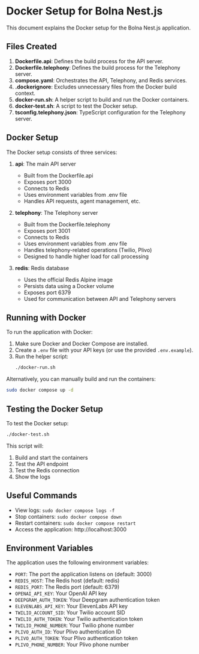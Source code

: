 # Docker Setup for Bolna Nest.js

This document explains the Docker setup for the Bolna Nest.js application.

## Files Created

1. **Dockerfile.api**: Defines the build process for the API server.
2. **Dockerfile.telephony**: Defines the build process for the Telephony server.
3. **compose.yaml**: Orchestrates the API, Telephony, and Redis services.
4. **.dockerignore**: Excludes unnecessary files from the Docker build context.
5. **docker-run.sh**: A helper script to build and run the Docker containers.
6. **docker-test.sh**: A script to test the Docker setup.
7. **tsconfig.telephony.json**: TypeScript configuration for the Telephony server.

## Docker Setup

The Docker setup consists of three services:

1. **api**: The main API server
   - Built from the Dockerfile.api
   - Exposes port 3000
   - Connects to Redis
   - Uses environment variables from .env file
   - Handles API requests, agent management, etc.

2. **telephony**: The Telephony server
   - Built from the Dockerfile.telephony
   - Exposes port 3001
   - Connects to Redis
   - Uses environment variables from .env file
   - Handles telephony-related operations (Twilio, Plivo)
   - Designed to handle higher load for call processing

3. **redis**: Redis database
   - Uses the official Redis Alpine image
   - Persists data using a Docker volume
   - Exposes port 6379
   - Used for communication between API and Telephony servers

## Running with Docker

To run the application with Docker:

1. Make sure Docker and Docker Compose are installed.
2. Create a `.env` file with your API keys (or use the provided `.env.example`).
3. Run the helper script:
   ```bash
   ./docker-run.sh
   ```

Alternatively, you can manually build and run the containers:

```bash
sudo docker compose up -d
```

## Testing the Docker Setup

To test the Docker setup:

```bash
./docker-test.sh
```

This script will:
1. Build and start the containers
2. Test the API endpoint
3. Test the Redis connection
4. Show the logs

## Useful Commands

- View logs: `sudo docker compose logs -f`
- Stop containers: `sudo docker compose down`
- Restart containers: `sudo docker compose restart`
- Access the application: http://localhost:3000

## Environment Variables

The application uses the following environment variables:

- `PORT`: The port the application listens on (default: 3000)
- `REDIS_HOST`: The Redis host (default: redis)
- `REDIS_PORT`: The Redis port (default: 6379)
- `OPENAI_API_KEY`: Your OpenAI API key
- `DEEPGRAM_AUTH_TOKEN`: Your Deepgram authentication token
- `ELEVENLABS_API_KEY`: Your ElevenLabs API key
- `TWILIO_ACCOUNT_SID`: Your Twilio account SID
- `TWILIO_AUTH_TOKEN`: Your Twilio authentication token
- `TWILIO_PHONE_NUMBER`: Your Twilio phone number
- `PLIVO_AUTH_ID`: Your Plivo authentication ID
- `PLIVO_AUTH_TOKEN`: Your Plivo authentication token
- `PLIVO_PHONE_NUMBER`: Your Plivo phone number
